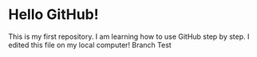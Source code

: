 # Hello GitHub!
This is my first repository. I am learning how to use GitHub step by step.
I edited this file on my local computer!
Branch Test